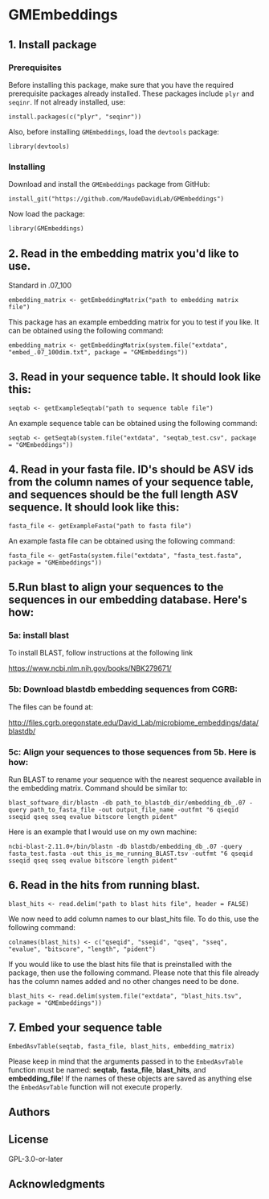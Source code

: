 # GMEmbeddings


## 1. Install package

### Prerequisites

Before installing this package, make sure that you have the required prerequisite packages already installed. These packages include `plyr` and `seqinr`.
If not already installed, use:
```
install.packages(c("plyr", "seqinr"))
```

Also, before installing `GMEmbeddings`, load the `devtools` package:
```
library(devtools)
```

### Installing

Download and install the `GMEmbeddings` package from GitHub:

```
install_git("https://github.com/MaudeDavidLab/GMEmbeddings")
```

Now load the package:

```
library(GMEmbeddings)
```


## 2. Read in the embedding matrix you'd like to use. 
Standard in .07_100

```
embedding_matrix <- getEmbeddingMatrix("path to embedding matrix file")
```

This package has an example embedding matrix for you to test if you like. It can be obtained using the following command:
```
embedding_matrix <- getEmbeddingMatrix(system.file("extdata", "embed_.07_100dim.txt", package = "GMEmbeddings"))
```

## 3. Read in your sequence table. It should look like this:
```
seqtab <- getExampleSeqtab("path to sequence table file")
```

An example sequence table can be obtained using the following command:
```
seqtab <- getSeqtab(system.file("extdata", "seqtab_test.csv", package = "GMEmbeddings"))
```

## 4. Read in your fasta file. ID's should be ASV ids from the column names of your sequence table, and sequences should be the full length ASV sequence. It should look like this:
```
fasta_file <- getExampleFasta("path to fasta file")
```


An example fasta file can be obtained using the following command:
```
fasta_file <- getFasta(system.file("extdata", "fasta_test.fasta", package = "GMEmbeddings"))
```

## 5.Run blast to align your sequences to the sequences in our embedding database. Here's how:
### 5a: install blast
To install BLAST, follow instructions at the following link

https://www.ncbi.nlm.nih.gov/books/NBK279671/ 
[](https://www.ncbi.nlm.nih.gov/books/NBK279671/)

### 5b: Download blastdb embedding sequences from CGRB: 
The files can be found at: 

http://files.cgrb.oregonstate.edu/David_Lab/microbiome_embeddings/data/blastdb/
[](http://files.cgrb.oregonstate.edu/David_Lab/microbiome_embeddings/data/blastdb/)

### 5c: Align your sequences to those sequences from 5b. Here is how:

Run BLAST to rename your sequence with the nearest sequence available in the embedding matrix.
  Command should be similar to:
 
  ```
  blast_software_dir/blastn -db path_to_blastdb_dir/embedding_db_.07 -query path_to_fasta_file -out output_file_name -outfmt "6 qseqid sseqid qseq sseq evalue bitscore length pident"
  ```

Here is an example that I would use on my own machine:
```
ncbi-blast-2.11.0+/bin/blastn -db blastdb/embedding_db_.07 -query fasta_test.fasta -out this_is_me_running_BLAST.tsv -outfmt "6 qseqid sseqid qseq sseq evalue bitscore length pident"
```


## 6. Read in the hits from running blast. 
```
blast_hits <- read.delim("path to blast hits file", header = FALSE)
```

We now need to add column names to our blast_hits file. To do this, use the following command:
```
colnames(blast_hits) <- c("qseqid", "sseqid", "qseq", "sseq", "evalue", "bitscore", "length", "pident")
```

If you would like to use the blast hits file that is preinstalled with the package, then use the following command. Please note that this file already has the column names added and no other changes need to be done.
```
blast_hits <- read.delim(system.file("extdata", "blast_hits.tsv", package = "GMEmbeddings"))
```

## 7. Embed your sequence table
```
EmbedAsvTable(seqtab, fasta_file, blast_hits, embedding_matrix)
```
Please keep in mind that the arguments passed in to the `EmbedAsvTable` function must be named: **seqtab**, **fasta_file**, **blast_hits**, and **embedding_file**! If the names of these objects are saved as anything else the `EmbedAsvTable` function will not execute properly.


## Authors

## License
GPL-3.0-or-later

## Acknowledgments
